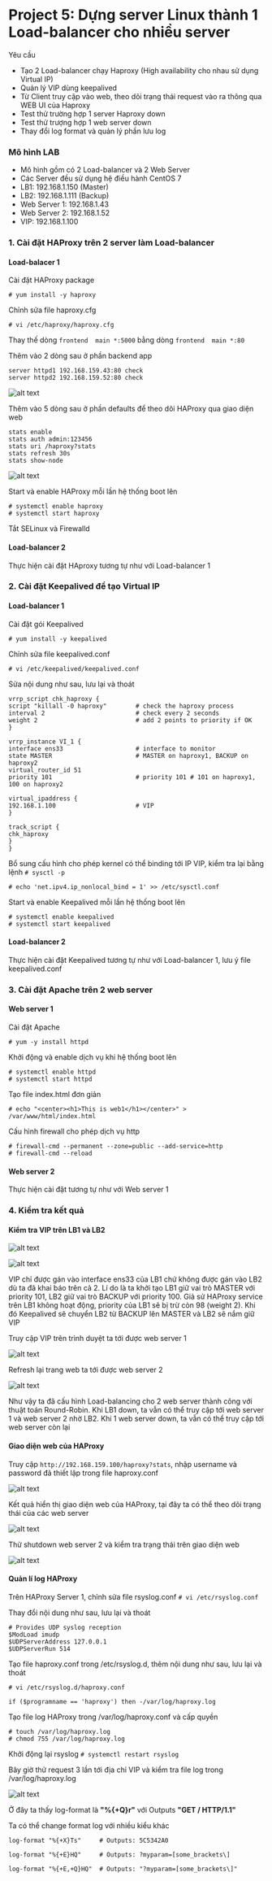 # Project 5: Dựng server Linux thành 1 Load-balancer cho nhiều server

Yêu cầu

* Tạo 2 Load-balancer chạy Haproxy (High availability cho nhau sử dụng Virtual IP)
* Quản lý VIP dùng keepalived
* Từ Client truy cập vào web, theo dõi trạng thái request vào ra thông qua WEB UI của Haproxy
* Test thử trường hợp 1 server Haproxy down
* Test thử trượng hợp 1 web server down
* Thay đổi log format và quản lý phần lưu log

### Mô hình LAB



* Mô hình gồm có 2 Load-balancer và 2 Web Server
* Các Server đều sử dụng hệ điều hành CentOS 7
* LB1: 192.168.1.150 (Master)
* LB2: 192.168.1.111 (Backup)
* Web Server 1: 192.168.1.43
* Web Server 2: 192.168.1.52
* VIP: 192.168.1.100  

### 1. Cài đặt HAProxy trên 2 server làm Load-balancer

#### Load-balacer 1

Cài đặt HAProxy package

` # yum install -y haproxy `

Chỉnh sửa file haproxy.cfg

` # vi /etc/haproxy/haproxy.cfg `

Thay thế dòng ` frontend  main *:5000 ` bằng dòng ` frontend  main *:80 `

Thêm vào 2 dòng sau ở phần backend app
```
server httpd1 192.168.159.43:80 check
server httpd2 192.168.159.52:80 check
```
![alt text](https://s3-ap-southeast-1.amazonaws.com/kipalog.com/wvj2tn963o_Screenshot%202021-10-22%20003605.png)

Thêm vào 5 dòng sau ở phần defaults để theo dõi HAProxy qua giao diện web
```
stats enable
stats auth admin:123456
stats uri /haproxy?stats
stats refresh 30s
stats show-node
```
![alt text](https://s3-ap-southeast-1.amazonaws.com/kipalog.com/jw1xerwaen_Screenshot%202021-10-22%20003646.png)

Start và enable HAProxy mỗi lần hệ thống boot lên
```
# systemctl enable haproxy
# systemctl start haproxy
```
Tắt SELinux và Firewalld

#### Load-balancer 2

Thực hiện cài đặt HAproxy tương tự như với Load-balancer 1

### 2. Cài đặt Keepalived để tạo Virtual IP

#### Load-balancer 1

Cài đặt gói Keepalived

` # yum install -y keepalived `

Chỉnh sửa file keepalived.conf

` # vi /etc/keepalived/keepalived.conf `

Sửa nội dung như sau, lưu lại và  thoát
```
vrrp_script chk_haproxy { 
script "killall -0 haproxy"        # check the haproxy process
interval 2                         # check every 2 seconds
weight 2                           # add 2 points to priority if OK
}

vrrp_instance VI_1 {
interface ens33                    # interface to monitor
state MASTER                       # MASTER on haproxy1, BACKUP on haproxy2
virtual_router_id 51
priority 101                       # priority 101 # 101 on haproxy1, 100 on haproxy2

virtual_ipaddress {
192.168.1.100                      # VIP
}

track_script {
chk_haproxy
}
}
```
Bổ sung cấu hình cho phép kernel có thể binding tới IP VIP, kiểm tra lại bằng lệnh ` # sysctl -p `

` # echo 'net.ipv4.ip_nonlocal_bind = 1' >> /etc/sysctl.conf `

Start và enable Keepalived mỗi lần hệ thống boot lên
```
# systemctl enable keepalived
# systemctl start keepalived
```
#### Load-balancer 2

Thực hiện cài đặt Keepalived tương tự như với Load-balancer 1, lưu ý file keepalived.conf

### 3. Cài đặt Apache trên 2 web server

#### Web server 1 

Cài đặt Apache

` # yum -y install httpd `

Khởi động và enable dịch vụ khi hệ thống boot lên
```
# systemctl enable httpd 
# systemctl start httpd
```
Tạo file index.html đơn giản
```
# echo "<center><h1>This is web1</h1></center>" > /var/www/html/index.html
```
Cấu hình firewall cho phép dịch vụ http
```
# firewall-cmd --permanent --zone=public --add-service=http
# firewall-cmd --reload
```
#### Web server 2

Thực hiện cài đặt tương tự như với Web server 1 

### 4. Kiểm tra kết quả 

#### Kiểm tra VIP trên LB1 và LB2

![alt text](https://s3-ap-southeast-1.amazonaws.com/kipalog.com/ji8jiwl8qh_Screenshot%202021-10-22%20004200.png)

![alt text](https://s3-ap-southeast-1.amazonaws.com/kipalog.com/uaba67uidd_Screenshot%202021-10-22%20004421.png)

>
VIP chỉ được gán vào interface ens33 của LB1 chứ không được gán vào LB2 dù ta đã khai báo trên cả 2. Lí do là ta khởi tạo LB1 giữ vai trò MASTER với priority 101, LB2 giữ vai trò BACKUP với priority 100. Giả sử HAProxy service trên LB1 không hoạt động, priority của LB1 sẽ bị trừ còn 98 (weight 2). Khi đó Keepalived sẽ chuyển LB2 từ BACKUP lên MASTER và LB2 sẽ nắm giữ VIP

Truy cập VIP trên trình duyệt ta tới được web server 1

![alt text](https://s3-ap-southeast-1.amazonaws.com/kipalog.com/4d3i6y112f_Screenshot%202021-10-22%20004539.png)

Refresh lại trang web ta tới được web server 2

![alt text](https://s3-ap-southeast-1.amazonaws.com/kipalog.com/bhlp8hxry0_Screenshot%202021-10-22%20004600.png)

>
Như vậy ta đã cấu hình Load-balancing cho 2 web server thành công với thuật toán Round-Robin. Khi LB1 down, ta vẫn có thể truy cập tới web server 1 và web server 2 nhờ LB2. Khi 1 web server down, ta vẫn có thể truy cập tới web server còn lại

#### Giao diện web của HAProxy

Truy cập ` http://192.168.159.100/haproxy?stats `, nhập username và password đã thiết lập trong file haproxy.conf 

![alt text](https://s3-ap-southeast-1.amazonaws.com/kipalog.com/x0qeoy8tc9_Screenshot%202021-10-22%20004903.png)

Kết quả hiển thị giao diện web của HAProxy, tại đây ta có thể theo dõi trạng thái của các web server

![alt text](https://s3-ap-southeast-1.amazonaws.com/kipalog.com/1czntslpfp_Screenshot%202021-10-22%20005031.png)

Thử shutdown web server 2 và kiểm tra trạng thái trên giao diện web 

![alt text](https://s3-ap-southeast-1.amazonaws.com/kipalog.com/juuap95gpx_Screenshot%202021-10-22%20020535.png)

#### Quản lí log HAProxy 

Trên HAProxy Server 1, chỉnh sửa file rsyslog.conf ` # vi /etc/rsyslog.conf `

Thay đổi nội dung như sau, lưu lại và thoát
```
# Provides UDP syslog reception
$ModLoad imudp
$UDPServerAddress 127.0.0.1
$UDPServerRun 514
```
Tạo file haproxy.conf trong /etc/rsyslog.d, thêm nội dung như sau, lưu lại và thoát

` # vi /etc/rsyslog.d/haproxy.conf `

` if ($programname == 'haproxy') then -/var/log/haproxy.log `

Tạo file log HAProxy trong /var/log/haproxy.conf và cấp quyền
```
# touch /var/log/haproxy.log
# chmod 755 /var/log/haproxy.log
```
Khởi động lại rsyslog ` # systemctl restart rsyslog `

Bây giờ thử request 3 lần tới địa chỉ VIP và kiểm tra file log trong /var/log/haproxy.log

![alt text](https://s3-ap-southeast-1.amazonaws.com/kipalog.com/x74jocmxe7_Screenshot%202021-10-22%20021806.png)

Ở đây ta thấy log-format là **"%{+Q}r"** với Outputs **"GET / HTTP/1.1"**

Ta có thể change format log với nhiều kiểu khác

```
log-format "%{+X}Ts"     # Outputs: 5C5342A0

log-format "%{+E}HQ"     # Outputs: ?myparam=[some_brackets\]

log-format "%{+E,+Q}HQ"  # Outputs: "?myparam=[some_brackets\]"
```

